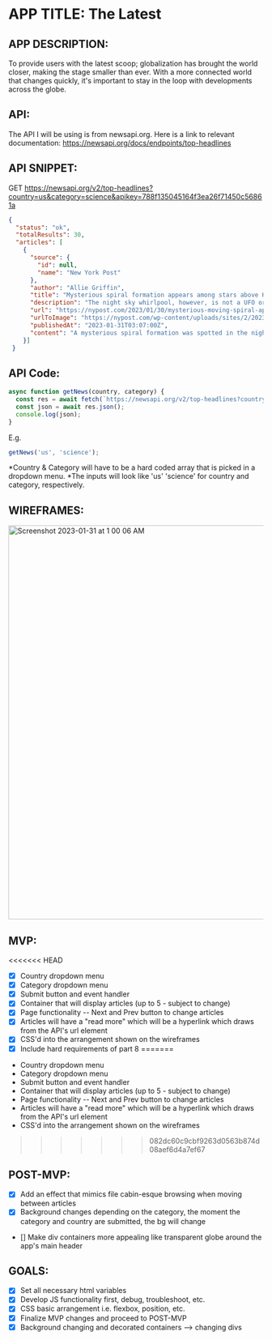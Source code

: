 
# APP TITLE: The Latest

## APP DESCRIPTION: 
To provide users with the latest scoop; globalization has brought the world closer, making the stage smaller than ever. With a more connected world that changes quickly, it's important to stay in the loop with developments across the globe. 

## API: 
The API I will be using is from newsapi.org. Here is a link to relevant documentation: https://newsapi.org/docs/endpoints/top-headlines

## API SNIPPET: 
GET https://newsapi.org/v2/top-headlines?country=us&category=science&apikey=788f135045164f3ea26f71450c56861a

``` json 
{
  "status": "ok",
  "totalResults": 30,
  "articles": [
    {
      "source": {
        "id": null,
        "name": "New York Post"
      },
      "author": "Allie Griffin",
      "title": "Mysterious spiral formation appears among stars above Hawaii - New York Post ",
      "description": "The night sky whirlpool, however, is not a UFO or spaceship — but the work of billionaire Elon Musk.",
      "url": "https://nypost.com/2023/01/30/mysterious-moving-spiral-appears-among-stars-above-hawaii/",
      "urlToImage": "https://nypost.com/wp-content/uploads/sites/2/2023/01/sky-whirlpool-index.jpg?quality=75&strip=all&w=1024",
      "publishedAt": "2023-01-31T03:07:00Z",
      "content": "A mysterious spiral formation was spotted in the night sky above Hawaii earlier this month, sparking curiosity among observers.\r\nThe spectacle, initially spotted by an observatory in Mauna Kea on Jan… [+674 chars]"
    }]
 }
 ``` 
  
    
## API Code:

``` javascript
async function getNews(country, category) {
  const res = await fetch(`https://newsapi.org/v2/top-headlines?country=${country}&category=${category}&apikey=788f135045164f3ea26f71450c56861a`)
  const json = await res.json();
  console.log(json);
}
```
E.g.

``` javascript
getNews('us', 'science');
```

*Country & Category will have to be a hard coded array that is picked in a dropdown menu. 
*The inputs will look like 'us' 'science' for country and category, respectively.

## WIREFRAMES:
    
<img width="778" alt="Screenshot 2023-01-31 at 1 00 06 AM" src="https://user-images.githubusercontent.com/114048369/215863861-a8a91fc5-2f9f-428b-9fe8-2af2a26af5a1.png">


## MVP: 

<<<<<<< HEAD
- [x] Country dropdown menu
- [x] Category dropdown menu
- [x] Submit button and event handler
- [x] Container that will display articles (up to 5 - subject to change)
- [x] Page functionality -- Next and Prev button to change articles
- [x] Articles will have a "read more" which will be a hyperlink which draws from the API's url element
- [x] CSS'd into the arrangement shown on the wireframes
- [x] Include hard requirements of part 8
=======
* Country dropdown menu
* Category dropdown menu
* Submit button and event handler
* Container that will display articles (up to 5 - subject to change)
* Page functionality -- Next and Prev button to change articles
* Articles will have a "read more" which will be a hyperlink which draws from the API's url element
* CSS'd into the arrangement shown on the wireframes
>>>>>>> 082dc60c9cbf9263d0563b874d08aef6d4a7ef67

## POST-MVP:

- [x] Add an effect that mimics file cabin-esque browsing when moving between articles
- [x] Background changes depending on the category, the moment the category and country are submitted, the bg will change
- [] Make div containers more appealing like transparent globe around the app's main header

## GOALS:

- [x] Set all necessary html variables 
- [x] Develop JS functionality first, debug, troubleshoot, etc.
- [x] CSS basic arrangement i.e. flexbox, position, etc.
- [x] Finalize MVP changes and proceed to POST-MVP
- [x] Background changing and decorated containers --> changing divs

<!-- ## PRIORITY MATRIX:

<img width="1068" alt="Screenshot 2023-01-31 at 1 35 47 AM" src="https://user-images.githubusercontent.com/114048369/215684835-f7c264b4-1971-4904-bef7-f5ec8bae3a30.png">

## TIMEFRAMES:

Will be coding: Tues-Fri, maybe weekends if not finished during the week

* Pseudocoding, Design: 5-10 mins
* HTML: ~1 min
* CSS: 3 hrs
* JavaScript: 3 hrs
* Testing: Continuous process done through out -->

